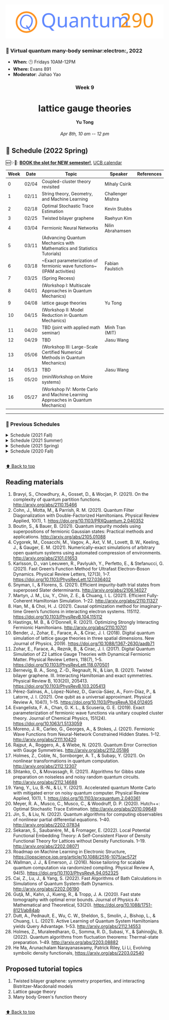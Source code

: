 [![Math290](asset/quantum290-logo.svg)](https://math290.com/)
----------------------------
### 🌟 Virtual quantum many-body seminar:electron:, 2022

- **When:** 🕒 Fridays 10AM-12PM
- **Where:** Evans 891
- **Moderator**: Jiahao Yao



<div align="center">
  <h3>Week 9</h3>
  <h1>lattice gauge theories</h1>
  <strong>Yu Tong</strong>
  <h6>Apr 8th, 10 am -- 12 pm</h6>
</div>




## 📌 Schedule (2022 Spring) 

🆕✨🔨: [**BOOK the slot for NEW semester!**](https://calendly.com/jiahaoyao-math/math-290-booking-time?month=2022-01), [UCB calendar](http://guide.berkeley.edu/academic-calendar/) 

| Week | Date  | Topic                                                                           | Speaker           | References |
| ---- | ----- | ------------------------------------------------------------------------------- | ----------------- | ---------- |
| 0    | 02/04 | Coupled-cluster theory revisited                                                | Mihaly Csirik     |
| 1    | 02/11 | String theory, Geometry, and Machine Learning                                   | Challenger Mishra |            |
| 2    | 02/18 | Optimal Stochastic Trace Estimation                                             | Kevin Stubbs      |            |
| 3    | 02/25 | Twisted bilayer graphene                                                        | Raehyun Kim       |            |
| 4    | 03/04 | Fermionic Neural Networks                                                       | Nilin Abrahamsen  |            |
| 5    | 03/11 | (Advancing Quantum Mechanics with Mathematics and Statistics Tutorials)         |                   |            |
| 6    | 03/18 | ~Exact parameterization of fermionic wave functions~ (IPAM activities)          | Fabian Faulstich  |            |
| 7    | 03/25 | (Spring Recess)                                                                 |                   |            |
| 8    | 04/01 | (Workshop I: Multiscale Approaches in Quantum Mechanics)                        |                   |            |
| 9    | 04/08 | lattice gauge theories                                                          | Yu Tong           |            |
| 10   | 04/15 | (Workshop II: Model Reduction in Quantum Mechanics)                             |                   |            |
| 11   | 04/20 | TBD (joint with applied math seminar)                                           | Minh Tran (MIT)   |            |
| 12   | 04/29 | TBD                                                                             | Jiasu Wang        |            |
| 13   | 05/06 | (Workshop III: Large-Scale Certified Numerical Methods in Quantum Mechanics)    |                   |            |
| 14   | 05/13 | TBD                                                                             | Jiasu Wang        |            |
| 15   | 05/20 | (miniWorkshop on Moire systems)                                                 |                   |            |
| 16   | 05/27 | (Workshop IV: Monte Carlo and Machine Learning Approaches in Quantum Mechanics) |                   |            |

-----

### 📃 Previous Schedules 

<details>
<summary>Schedule (2021 Fall)</summary>

| Week | Date                 | Topic                                                                                  | Speaker                 | References |
|------|----------------------|----------------------------------------------------------------------------------------|-------------------------|------------|
| 1    | 8/27                 | Quantum Subspace Diagonalization.                                                      | Ethan Epperly           |            |
| 2    | 9/3                  | DMET for SIAM                                                                          | Raehyun Kim             |            |
| 3    | 9/10                 | Parallel Quantum Algorithm for Hamiltonian Simulation                                  | Nilin Abrahamsen        |            |
| 4    | 09/17                | Variational Schrieffer-Wolff Transformation                                            | Jiahao Yao              |            |
| 5    | 09/24                | Genetic column generation                                                              | Kevin Stubbs            |            |
| 6    | 10/01                | Hybridized Methods for Quantum Simulation in the Interaction Picture                   | Di Fang                 |            |
| 7    | 10/08                | Fast Amplification of QMA                                                              | Subhayan Roy Moulik     |            |
| 8    | 10/15                | Fast-forwarding quantum evolution                                                      | Yulong Dong             |            |
| 9    | 10/22                | Quantum Algorithms to Simulate Correlated Fermions                                     | Fabian Faulstich        |            |
| 10   | 10/29                | Self-consistent second-order Green’s function perturbation theory for periodic systems | Xin Xing                |            |
| 11   | 11/05                | Theory of variational quantum simulation                                               | Ethan Epperly           |            |
| 12   | 11/11 (Special date) |                                                                                        | Joseph Tindall (Oxford) |            |
| 13   | 11/19                | Error Bounds for Variational Quantum Time Evolution                                    | Yu Tong                 |            |
| 14   | 11/26                | Thanksgiving (so no seminar)                                                           |                         |            |
| 15   | 12/03                | Exact Factorization Embedding Theory                                                   | Zhen Huang              |            |
| 16   | 12/10                | Dynamical error bounds for continuum discretisation                                    | Jiasu Wang              |            |
| 17   | 12/16                | Quantum Monte Carlo approaches for strongly correlated systems                         | Ankit Mahajan           |            |

</details>

<details>
<summary>Schedule (2021 Summer)</summary>

| Week | Date | Topic                                                                                              | Speaker                    | References |
| ---- | ---- | -------------------------------------------------------------------------------------------------- | -------------------------- | ---------- |
| 1    | 5/21 |                                                                                                    | Canceled due to SIAM LA    |            |
| 2    | 5/28 | DRL for Quantum Phase Transition (1/2 slot)<br />Iterative Quantum Assisted Eigensolver (1/2 slot) | Jiahao Yao<br />Jiasu Wang |            |
| 3    | 6/4  | Quantum algorithm for simulating real time evolution of lattice Hamiltonians                       | Yu Tong                    |            |
| 4    | 6/11 | Neural tensor contractions and the expressive power of deep neural quantum states                  | Jeffmin Lin                |            |
| 5    | 6/18 | AIM SQUARE. No seminar this week                                                                   |                            |            |
| 6    | 6/25 | Third-order algebraic diagrammatic construction theory: A Green's function approach                | Xin Xing                   |            |
| 7    | 7/2  | Fault-Tolerant Quantum Simulations of Chemistry in First Quantization                              | Di Fang                    |            |
| 8    | 7/9  | A projector-splitting integrator for dynamical low-rank approximation                              | Fabian Faulstich           |            |
| 9    | 7/16 | Concentration for random product formulas                                                          | Dong An                    |            |
| 10   | 7/23 | Neural tensor contractions and the expressive power of deep neural quantum states                  | Jeffmin Lin                |            |
| 11   | 7/30 | Universal tripartite entanglement in one-dimensional many-body systems                             | Yantao Wu                  |            |
| 12   | 8/6  | TBD                                                                                                | Raehyun Kim                |            |
| 13   | 8/13 | Robustness of Discretization in Digital Adiabatic Simulation                                       | Jiasu Wang                 |            |
| 14   | 8/20 | Accessing scrambling using matrix product operators                                                | Sajant Anand               |            |

</details>

<details>
<summary>Schedule (2021 Spring)</summary>

| Week | Date | Topic                                                                                          | Speaker                 | References            |
| ---- | ---- | ---------------------------------------------------------------------------------------------- | ----------------------- | --------------------- |
| 1    | 1/8  | Block-encoding of sparse matrices                                                              | Lin Lin                 |                       |
| 2    | 1/15 | Projected Position Operators for Constructing Well Localized Bases                             | Kevin Stubbs            |                       |
| 3    | 1/19 | Multiconfigurational Electronic Structure Theories for Materials: Development and Applications | Hung Pham               |                       |
| 3    | 1/22 | Polar decomposition, Petz recovery channels and pretty good measurements                       | Yihui Quek (Stanford)   | Special Time: 4pm-5pm |
| 4    | 1/29 | FBSDE based neural network algorithms for high-dimensional quasilinear parabolic PDEs          | Wenzhong Zhang          |                       |
| 4    | 1/29 | QIP 2021 presentation                                                                          | QIP 2021 presentation   |                       |
| 5    | 2/5  | Representing Exact Electron Densities by a Single Slater Determinant in Finite Basis Sets      | Xin Xing                |                       |
| 6    | 2/12 | sub-exponential algorithm for 2D frustration-free spin systems with gapped subsystems          | Nilin  Abrahamsen (MIT) |                       |
| 7    | 2/19 | Quantum algorithms for linear and nonlinear differential equations                             | Dong An                 |                       |
| 8    | 2/26 | APS March Meeting 2021 Presentation                                                            |                         |                       |
| 9    | 3/5  | On Representing (Anti)Symmetric Functions                                                      | Jeffmin Lin             |                       |
| 10   | 3/12 | Determinantal Point Processes for Machine Learning                                             | Jiahao Yao              |                       |
| 11   | 3/19 | Nearly tight Trotterization of interacting electrons                                           | Yuan Su                 |                       |
| 12   | 3/26 | Quantum Logspace Algorithm for Powering Matrices with Bounded Norm                             | Subhayan Roy Moulik     |                       |
| 13   | 4/2  | Quantum Hamiltonian-Based Models & the Variational Quantum Thermalizer Algorithm               | Yulong Dong             |                       |
| 14   | 4/9  | Spectral characterization of magic angles in twisted bilayer graphene                          | Fabian Faulstich        |                       |
| 15   | 4/16 | Chiral model for twisted bilayer graphene                                                      | Maciej Zworski          |                       |
| 16   | 4/23 | Quantum impurity problems                                                                      | Lin Lin                 |                       |
| 17   | 4/30 | [Exploiting anticommutation in Hamiltonian simulation](https://arxiv.org/pdf/2103.07988.pdf)   | Qi Zhao (UMD)           |                       |
| 18   | 5/7  | Canceled due to final exam                                                                     |                         |                       |
| 19   | 5/14 | Quantum chaos, information scrambling, and computation                                         | Subhayan Roy Moulik     |                       |

</details>

<details>
<summary>Schedule (2020 Fall)</summary>

| Week | Date  | Topic                                                                                          | Speaker                                    | References           |
| ---- | ----- | ---------------------------------------------------------------------------------------------- | ------------------------------------------ | -------------------- |
| 1    | 9/4   | Machine Learning Exchange-Correlation Energy                                                   | Qinyi Zhu                                  | [24](#24)            |
|      |       | Solving Quantum Linear Algebra Problems <br> A Proposal of Quantum LINPACK Benchmark           | Yulong Dong                                | [25](#25)            |
| 2    | 9/14  | Computational Optimal Transport                                                                | Jeffmin Lin                                | [27](#27), [28](#28) |
|      |       | Fast Matrix-Vector Multiplication Algorithms for Dense Kernel Matrices                         | Xin Xing                                   |                      |
| 3    | 9/18  | Quantum State Verification in the Linear System Problem                                        | Yu Tong                                    | [11](#11)            |
|      |       | Data-Driven PDF Method for Langevin Equations with Colored Noise                               | Hongli Zhao                                |                      |
| 4    | 9/25  | DMFT, DMET, and RISB: A unified perspective                                                    | Fabian Faulstish                           | [8](#6)              |
| 5    | 10/2  | Machine Learning for Inverse Problems in Computational Engineering                             | [Kailai Xu](http://stanford.edu/~kailaix/) |                      |
| 6    | 10/9  | Finite-size Correction for Periodic MP2 and CCSD Calculations                                  | Xin Xing                                   | [21](#21)            |
| 7    | 10/16 | Quantum Approach to Discrete Combinatorial Optimization                                        | Jiasu Wang                                 | [15](#15)            |
| 8    | 10/23 | Continuous Quantum Error Correction for Time-dependent Hamiltonian                             | Song Zhang                                 | [26](#26)            |
| 9    | 10/30 | Hamiltonian Simulation in the Low Energy Subspace                                              | Yulong Dong                                | [12](#12)            |
| 10   | 11/13 | A straightforward introduction to continuous quantum measurement                               | Di Fang                                    | [2](#2)              |
| 11   | 11/20 | Localized Edge Modes in Subwavelength Resonator Arrays                                         | Erik Hiltunen                              |                      |
| 12   | 12/4  | Efficient Distributed Quantum Computing                                                        | Subhayan Moulik                            | [14](#14)            |
| 13   | 12/17 | Variational Policy Gradient Theorem                                                            | Jiahao Yao                                 | [31](#31)            |
| 14   | 12/18 | Converging High-Level Coupled-Cluster Energetics by Monte Carlo Sampling and Moment Expansions | Fabian Faulstish                           | [30](#30)            |

</details>


<br>[⬆ Back to top](#)


## Reading materials 

1. Bravyi, S., Chowdhury, A., Gosset, D., & Wocjan, P. (2021). On the complexity of quantum partition functions. http://arxiv.org/abs/2110.15466
2. Cohn, J., Motta, M., & Parrish, R. M. (2021). Quantum Filter Diagonalization with Double-Factorized Hamiltonians. Physical Review Applied, 10(1), 1. https://doi.org/10.1103/PRXQuantum.2.040352
3. Boutin, S., & Bauer, B. (2021). Quantum impurity models using superpositions of fermionic Gaussian states: Practical methods and applications. http://arxiv.org/abs/2105.01088
4. Cygorek, M., Cosacchi, M., Vagov, A., Axt, V. M., Lovett, B. W., Keeling, J., & Gauger, E. M. (2021). Numerically-exact simulations of arbitrary open quantum systems using automated compression of environments. http://arxiv.org/abs/2101.01653
5. Karlsson, D., van Leeuwen, R., Pavlyukh, Y., Perfetto, E., & Stefanucci, G. (2021). Fast Green’s Function Method for Ultrafast Electron-Boson Dynamics. Physical Review Letters, 127(3), 1–7. https://doi.org/10.1103/PhysRevLett.127.036402
6. Snyman, I., & Florens, S. (2021). Efficient impurity-bath trial states from superposed Slater determinants. http://arxiv.org/abs/2106.14027
7. Martyn, J. M., Liu, Y., Chin, Z. E., & Chuang, I. L. (2021). Efficient Fully-Coherent Hamiltonian Simulation. 1–22. http://arxiv.org/abs/2110.11327
8. Han, M., & Choi, H. J. (2021). Causal optimization method for imaginary-time Green’s functions in interacting electron systems. 115112. https://doi.org/10.1103/PhysRevB.104.115112
9. Hastings, M. B., & O’Donnell, R. (2021). Optimizing Strongly Interacting Fermionic Hamiltonians. http://arxiv.org/abs/2110.10701
10. Bender, J., Zohar, E., Farace, A., & Cirac, J. I. (2018). Digital quantum simulation of lattice gauge theories in three spatial dimensions. New Journal of Physics, 20(9). https://doi.org/10.1088/1367-2630/aadb71
11. Zohar, E., Farace, A., Reznik, B., & Cirac, J. I. (2017). Digital Quantum Simulation of Z2 Lattice Gauge Theories with Dynamical Fermionic Matter. Physical Review Letters, 118(7), 1–5. https://doi.org/10.1103/PhysRevLett.118.070501
11. Bernevig, B. A., Song, Z.-D., Regnault, N., & Lian, B. (2021). Twisted bilayer graphene. III. Interacting Hamiltonian and exact symmetries. Physical Review B, 103(20), 205413. https://doi.org/10.1103/PhysRevB.103.205413
11. Pérez-Salinas, A., López-Núñez, D., García-Sáez, A., Forn-Díaz, P., & Latorre, J. I. (2021). One qubit as a universal approximant. Physical Review A, 104(1), 1–15. https://doi.org/10.1103/PhysRevA.104.012405
11. Evangelista, F. A., Chan, G. K. L., & Scuseria, G. E. (2019). Exact parameterization of fermionic wave functions via unitary coupled cluster theory. Journal of Chemical Physics, 151(24). https://doi.org/10.1063/1.5133059
11. Moreno, J. R., Carleo, G., Georges, A., & Stokes, J. (2021). Fermionic Wave Functions from Neural-Network Constrained Hidden States. 1–12. http://arxiv.org/abs/2111.10420
12. Rajput, A., Roggero, A., & Wiebe, N. (2021). Quantum Error Correction with Gauge Symmetries. http://arxiv.org/abs/2112.05186
13. Holmes, Z., Coble, N., Sornborger, A. T., & Subaşı, Y. (2021). On nonlinear transformations in quantum computation. http://arxiv.org/abs/2112.12307
14. Shtanko, O., & Movassagh, R. (2021). Algorithms for Gibbs state preparation on noiseless and noisy random quantum circuits. http://arxiv.org/abs/2112.14688
15. Yang, Y., Lu, B.-N., & Li, Y. (2021). Accelerated quantum Monte Carlo with mitigated error on noisy quantum computer. Physical Review Applied, 10(1), 1. https://doi.org/10.1103/prxquantum.2.040361
16. Meyer, R. A., Musco, C., Musco, C., & Woodruff, D. P. (2020). Hutch++: Optimal Stochastic Trace Estimation. http://arxiv.org/abs/2010.09649
17. Jin, S., & Liu, N. (2022). Quantum algorithms for computing observables of nonlinear partial differential equations. 1–40. http://arxiv.org/abs/2202.07834
18. Sekaran, S., Saubanère, M., & Fromager, E. (2022). Local Potential Functional Embedding Theory: A Self-Consistent Flavor of Density Functional Theory for Lattices without Density Functionals. 1–19. http://arxiv.org/abs/2202.08071
19. Roadmap on Machine Learning in Electronic Structure, https://iopscience.iop.org/article/10.1088/2516-1075/ac572f
20. Wallman, J. J., & Emerson, J. (2016). Noise tailoring for scalable quantum computation via randomized compiling. Physical Review A, 94(5). https://doi.org/10.1103/PhysRevA.94.052325
21. Cai, Z., Lu, J., & Yang, S. (2022). Fast Algorithms of Bath Calculations in Simulations of Quantum System-Bath Dynamics. http://arxiv.org/abs/2202.06190
22. Guţǎ, M., Kahn, J., Kueng, R., & Tropp, J. A. (2020). Fast state tomography with optimal error bounds. Journal of Physics A: Mathematical and Theoretical, 53(20). https://doi.org/10.1088/1751-8121/ab84ab
23. Dutt, A., Pednault, E., Wu, C. W., Sheldon, S., Smolin, J., Bishop, L., & Chuang, I. L. (2021). Active Learning of Quantum System Hamiltonians yields Query Advantage. 1–53. http://arxiv.org/abs/2112.14553
24. Holmes, Z., Muraleedharan, G., Somma, R. D., Subasi, Y., & Şahinoğlu, B. (2022). Quantum algorithms from fluctuation theorems: Thermal-state preparation. 1–49. http://arxiv.org/abs/2203.08882
25. He Ma, Arunachalam Narayanaswamy, Patrick Riley, Li Li, Evolving symbolic density functionals, https://arxiv.org/abs/2203.02540


## Proposed tutorial topics

1. Twisted bilayer graphene: symmetry properties, and interacting Bistritzer-Macdonald models
2. Lattice gauge theory
3. Many body Green's function theory


<br>[⬆ Back to top](#)

